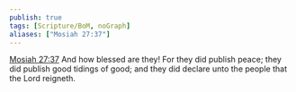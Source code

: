 ```yaml
---
publish: true
tags: [Scripture/BoM, noGraph]
aliases: ["Mosiah 27:37"]
---
```

[Mosiah 27:37](https://churchofjesuschrist.org/study/scriptures/bofm/mosiah/27?lang=eng&id=p37#p37) And how blessed are they! For they did publish peace; they did publish good tidings of good; and they did declare unto the people that the Lord reigneth.




